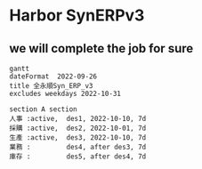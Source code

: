 # Harbor SynERPv3

we will complete the job for sure
---

```mermaid
gantt
dateFormat  2022-09-26
title 全永順Syn_ERP_v3
excludes weekdays 2022-10-31

section A section
人事 :active,  des1, 2022-10-10, 7d
採購 :active,  des2, 2022-10-01, 7d
生產 :active,  des3, 2022-10-10, 7d
業務 :         des4, after des3, 7d
庫存 :         des5, after des4, 7d
```


